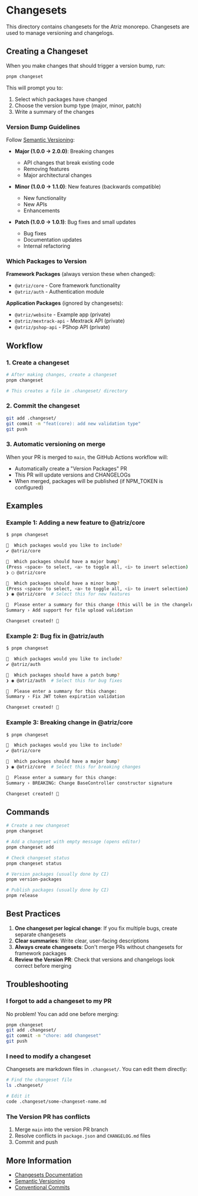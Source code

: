 # Changesets

This directory contains changesets for the Atriz monorepo. Changesets are used to manage versioning and changelogs.

## Creating a Changeset

When you make changes that should trigger a version bump, run:

```bash
pnpm changeset
```

This will prompt you to:
1. Select which packages have changed
2. Choose the version bump type (major, minor, patch)
3. Write a summary of the changes

### Version Bump Guidelines

Follow [Semantic Versioning](https://semver.org/):

- **Major (1.0.0 → 2.0.0)**: Breaking changes
  - API changes that break existing code
  - Removing features
  - Major architectural changes

- **Minor (1.0.0 → 1.1.0)**: New features (backwards compatible)
  - New functionality
  - New APIs
  - Enhancements

- **Patch (1.0.0 → 1.0.1)**: Bug fixes and small updates
  - Bug fixes
  - Documentation updates
  - Internal refactoring

### Which Packages to Version

**Framework Packages** (always version these when changed):
- `@atriz/core` - Core framework functionality
- `@atriz/auth` - Authentication module

**Application Packages** (ignored by changesets):
- `@atriz/website` - Example app (private)
- `@atriz/mextrack-api` - Mextrack API (private)
- `@atriz/pshop-api` - PShop API (private)

## Workflow

### 1. Create a changeset
```bash
# After making changes, create a changeset
pnpm changeset

# This creates a file in .changeset/ directory
```

### 2. Commit the changeset
```bash
git add .changeset/
git commit -m "feat(core): add new validation type"
git push
```

### 3. Automatic versioning on merge
When your PR is merged to `main`, the GitHub Actions workflow will:
- Automatically create a "Version Packages" PR
- This PR will update versions and CHANGELOGs
- When merged, packages will be published (if NPM_TOKEN is configured)

## Examples

### Example 1: Adding a new feature to @atriz/core
```bash
$ pnpm changeset

🦋  Which packages would you like to include? 
✔ @atriz/core

🦋  Which packages should have a major bump? 
(Press <space> to select, <a> to toggle all, <i> to invert selection)
❯ ◯ @atriz/core

🦋  Which packages should have a minor bump? 
(Press <space> to select, <a> to toggle all, <i> to invert selection)
❯ ◉ @atriz/core  # Select this for new features

🦋  Please enter a summary for this change (this will be in the changelogs):
Summary › Add support for file upload validation

Changeset created! 🎉
```

### Example 2: Bug fix in @atriz/auth
```bash
$ pnpm changeset

🦋  Which packages would you like to include? 
✔ @atriz/auth

🦋  Which packages should have a patch bump?
❯ ◉ @atriz/auth  # Select this for bug fixes

🦋  Please enter a summary for this change:
Summary › Fix JWT token expiration validation

Changeset created! 🎉
```

### Example 3: Breaking change in @atriz/core
```bash
$ pnpm changeset

🦋  Which packages would you like to include? 
✔ @atriz/core

🦋  Which packages should have a major bump?
❯ ◉ @atriz/core  # Select this for breaking changes

🦋  Please enter a summary for this change:
Summary › BREAKING: Change BaseController constructor signature

Changeset created! 🎉
```

## Commands

```bash
# Create a new changeset
pnpm changeset

# Add a changeset with empty message (opens editor)
pnpm changeset add

# Check changeset status
pnpm changeset status

# Version packages (usually done by CI)
pnpm version-packages

# Publish packages (usually done by CI)
pnpm release
```

## Best Practices

1. **One changeset per logical change**: If you fix multiple bugs, create separate changesets
2. **Clear summaries**: Write clear, user-facing descriptions
3. **Always create changesets**: Don't merge PRs without changesets for framework packages
4. **Review the Version PR**: Check that versions and changelogs look correct before merging

## Troubleshooting

### I forgot to add a changeset to my PR
No problem! You can add one before merging:
```bash
pnpm changeset
git add .changeset/
git commit -m "chore: add changeset"
git push
```

### I need to modify a changeset
Changesets are markdown files in `.changeset/`. You can edit them directly:
```bash
# Find the changeset file
ls .changeset/

# Edit it
code .changeset/some-changeset-name.md
```

### The Version PR has conflicts
1. Merge `main` into the version PR branch
2. Resolve conflicts in `package.json` and `CHANGELOG.md` files
3. Commit and push

## More Information

- [Changesets Documentation](https://github.com/changesets/changesets)
- [Semantic Versioning](https://semver.org/)
- [Conventional Commits](https://www.conventionalcommits.org/)
